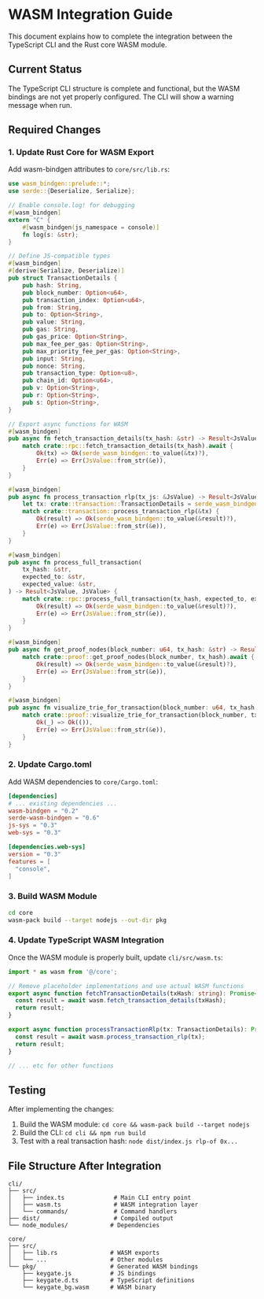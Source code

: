 # WASM Integration Guide

This document explains how to complete the integration between the TypeScript CLI and the Rust core WASM module.

## Current Status

The TypeScript CLI structure is complete and functional, but the WASM bindings are not yet properly configured. The CLI will show a warning message when run.

## Required Changes

### 1. Update Rust Core for WASM Export

Add wasm-bindgen attributes to `core/src/lib.rs`:

```rust
use wasm_bindgen::prelude::*;
use serde::{Deserialize, Serialize};

// Enable console.log! for debugging
#[wasm_bindgen]
extern "C" {
    #[wasm_bindgen(js_namespace = console)]
    fn log(s: &str);
}

// Define JS-compatible types
#[wasm_bindgen]
#[derive(Serialize, Deserialize)]
pub struct TransactionDetails {
    pub hash: String,
    pub block_number: Option<u64>,
    pub transaction_index: Option<u64>,
    pub from: String,
    pub to: Option<String>,
    pub value: String,
    pub gas: String,
    pub gas_price: Option<String>,
    pub max_fee_per_gas: Option<String>,
    pub max_priority_fee_per_gas: Option<String>,
    pub input: String,
    pub nonce: String,
    pub transaction_type: Option<u8>,
    pub chain_id: Option<u64>,
    pub v: Option<String>,
    pub r: Option<String>,
    pub s: Option<String>,
}

// Export async functions for WASM
#[wasm_bindgen]
pub async fn fetch_transaction_details(tx_hash: &str) -> Result<JsValue, JsValue> {
    match crate::rpc::fetch_transaction_details(tx_hash).await {
        Ok(tx) => Ok(serde_wasm_bindgen::to_value(&tx)?),
        Err(e) => Err(JsValue::from_str(&e)),
    }
}

#[wasm_bindgen]
pub async fn process_transaction_rlp(tx_js: &JsValue) -> Result<JsValue, JsValue> {
    let tx: crate::transaction::TransactionDetails = serde_wasm_bindgen::from_value(tx_js.clone())?;
    match crate::transaction::process_transaction_rlp(&tx) {
        Ok(result) => Ok(serde_wasm_bindgen::to_value(&result)?),
        Err(e) => Err(JsValue::from_str(&e)),
    }
}

#[wasm_bindgen]
pub async fn process_full_transaction(
    tx_hash: &str,
    expected_to: &str,
    expected_value: &str,
) -> Result<JsValue, JsValue> {
    match crate::rpc::process_full_transaction(tx_hash, expected_to, expected_value).await {
        Ok(result) => Ok(serde_wasm_bindgen::to_value(&result)?),
        Err(e) => Err(JsValue::from_str(&e)),
    }
}

#[wasm_bindgen]
pub async fn get_proof_nodes(block_number: u64, tx_hash: &str) -> Result<JsValue, JsValue> {
    match crate::proof::get_proof_nodes(block_number, tx_hash).await {
        Ok(result) => Ok(serde_wasm_bindgen::to_value(&result)?),
        Err(e) => Err(JsValue::from_str(&e)),
    }
}

#[wasm_bindgen]
pub async fn visualize_trie_for_transaction(block_number: u64, tx_hash: &str) -> Result<(), JsValue> {
    match crate::proof::visualize_trie_for_transaction(block_number, tx_hash).await {
        Ok(_) => Ok(()),
        Err(e) => Err(JsValue::from_str(&e)),
    }
}
```

### 2. Update Cargo.toml

Add WASM dependencies to `core/Cargo.toml`:

```toml
[dependencies]
# ... existing dependencies ...
wasm-bindgen = "0.2"
serde-wasm-bindgen = "0.6"
js-sys = "0.3"
web-sys = "0.3"

[dependencies.web-sys]
version = "0.3"
features = [
  "console",
]
```

### 3. Build WASM Module

```bash
cd core
wasm-pack build --target nodejs --out-dir pkg
```

### 4. Update TypeScript WASM Integration

Once the WASM module is properly built, update `cli/src/wasm.ts`:

```typescript
import * as wasm from '@/core';

// Remove placeholder implementations and use actual WASM functions
export async function fetchTransactionDetails(txHash: string): Promise<TransactionDetails> {
  const result = await wasm.fetch_transaction_details(txHash);
  return result;
}

export async function processTransactionRlp(tx: TransactionDetails): Promise<ProcessTransactionResult> {
  const result = await wasm.process_transaction_rlp(tx);
  return result;
}

// ... etc for other functions
```

## Testing

After implementing the changes:

1. Build the WASM module: `cd core && wasm-pack build --target nodejs`
2. Build the CLI: `cd cli && npm run build`
3. Test with a real transaction hash: `node dist/index.js rlp-of 0x...`

## File Structure After Integration

```
cli/
├── src/
│   ├── index.ts              # Main CLI entry point
│   ├── wasm.ts               # WASM integration layer
│   └── commands/             # Command handlers
├── dist/                     # Compiled output
└── node_modules/            # Dependencies

core/
├── src/
│   ├── lib.rs               # WASM exports
│   └── ...                  # Other modules
└── pkg/                     # Generated WASM bindings
    ├── keygate.js           # JS bindings
    ├── keygate.d.ts         # TypeScript definitions
    └── keygate_bg.wasm      # WASM binary
``` 